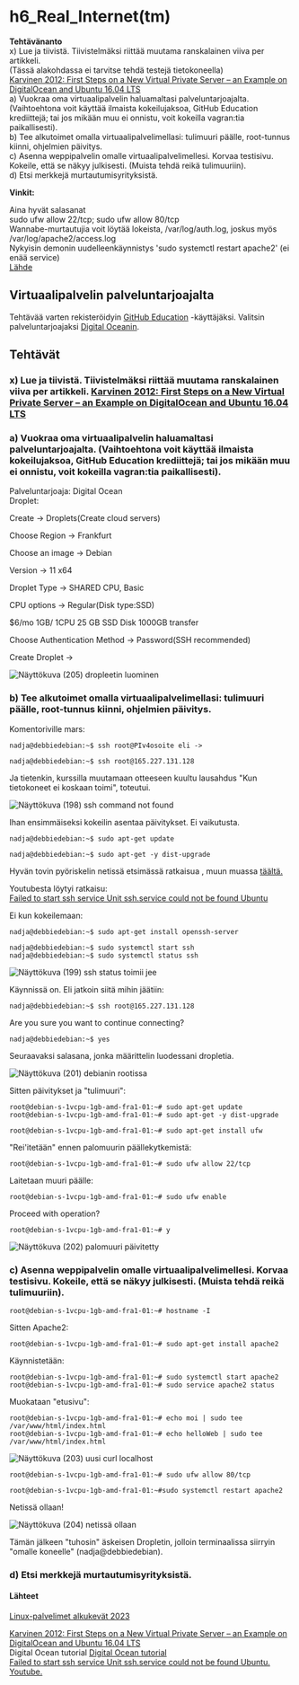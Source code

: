 # h6_Real_Internet(tm)

**Tehtävänanto**  
x) Lue ja tiivistä. Tiivistelmäksi riittää muutama ranskalainen viiva per artikkeli.  
(Tässä alakohdassa ei tarvitse tehdä testejä tietokoneella)  
[Karvinen 2012: First Steps on a New Virtual Private Server – an Example on DigitalOcean and Ubuntu 16.04 LTS](https://terokarvinen.com/2017/first-steps-on-a-new-virtual-private-server-an-example-on-digitalocean/)    
a) Vuokraa oma virtuaalipalvelin haluamaltasi palveluntarjoajalta.  
(Vaihtoehtona voit käyttää ilmaista kokeilujaksoa, GitHub Education krediittejä; tai jos mikään muu ei onnistu, voit kokeilla vagran:tia paikallisesti).  
b) Tee alkutoimet omalla virtuaalipalvelimellasi: tulimuuri päälle, root-tunnus kiinni, ohjelmien päivitys.  
c) Asenna weppipalvelin omalle virtuaalipalvelimellesi. Korvaa testisivu. Kokeile, että se näkyy julkisesti. (Muista tehdä reikä tulimuuriin).  
d) Etsi merkkejä murtautumisyrityksistä.  

**Vinkit:**  

Aina hyvät salasanat  
sudo ufw allow 22/tcp; sudo ufw allow 80/tcp  
Wannabe-murtautujia voit löytää lokeista, /var/log/auth.log, joskus myös /var/log/apache2/access.log  
Nykyisin demonin uudelleenkäynnistys 'sudo systemctl restart apache2' (ei enää service)  
[Lähde](https://terokarvinen.com/2023/linux-palvelimet-2023-alkukevat/)   

## Virtuaalipalvelin palveluntarjoajalta  

Tehtävää varten rekisteröidyin [GitHub Education](https://education.github.com/) -käyttäjäksi. Valitsin palveluntarjoajaksi [Digital Oceanin](https://cloud.digitalocean.com).

## Tehtävät  
### x) Lue ja tiivistä. Tiivistelmäksi riittää muutama ranskalainen viiva per artikkeli. [Karvinen 2012: First Steps on a New Virtual Private Server – an Example on DigitalOcean and Ubuntu 16.04 LTS](https://terokarvinen.com/2017/first-steps-on-a-new-virtual-private-server-an-example-on-digitalocean/)    


### a) Vuokraa oma virtuaalipalvelin haluamaltasi palveluntarjoajalta. (Vaihtoehtona voit käyttää ilmaista kokeilujaksoa, GitHub Education krediittejä; tai jos mikään muu ei onnistu, voit kokeilla vagran:tia paikallisesti).  
Palveluntarjoaja: Digital Ocean  
Droplet:  

Create -> Droplets(Create cloud servers)  

Choose Region -> Frankfurt  

Choose an image -> Debian

Version -> 11 x64  

Droplet Type -> SHARED CPU, Basic

CPU options -> Regular(Disk type:SSD)  

$6/mo
1GB/ 1CPU
25 GB SSD Disk
1000GB transfer

Choose Authentication Method -> Password(SSH recommended)  

Create Droplet ->  

![Näyttökuva (205) dropleetin luominen](https://user-images.githubusercontent.com/118609353/217606297-bee6a400-84ec-4c41-9bab-b21dad04b790.png)  



### b) Tee alkutoimet omalla virtuaalipalvelimellasi: tulimuuri päälle, root-tunnus kiinni, ohjelmien päivitys.  

Komentoriville mars:  

    nadja@debbiedebian:~$ ssh root@PIv4osoite eli ->  

    nadja@debbiedebian:~$ ssh root@165.227.131.128  

Ja tietenkin, kurssilla muutamaan otteeseen kuultu lausahdus "Kun tietokoneet ei koskaan toimi", 
toteutui. 

![Näyttökuva (198) ssh command not found](https://user-images.githubusercontent.com/118609353/217606364-9207a014-01ae-4666-8991-7539bde33dbb.png)  

Ihan ensimmäiseksi kokeilin asentaa päivitykset. Ei vaikutusta.  


    nadja@debbiedebian:~$ sudo apt-get update  

    nadja@debbiedebian:~$ sudo apt-get -y dist-upgrade  


Hyvän tovin pyöriskelin netissä etsimässä ratkaisua , muun muassa [täältä.](https://www.digitalocean.com/community/tutorials/how-to-use-ssh-to-connect-to-a-remote-server)  


Youtubesta löytyi ratkaisu:  
[Failed to start ssh service Unit ssh.service could not be found Ubuntu](https://www.youtube.com/watch?v=95ssd2a2Re0)  

Ei kun kokeilemaan:   

    nadja@debbiedebian:~$ sudo apt-get install openssh-server  

    nadja@debbiedebian:~$ sudo systemctl start ssh  
    nadja@debbiedebian:~$ sudo systemctl status ssh  

![Näyttökuva (199) ssh status toimii jee](https://user-images.githubusercontent.com/118609353/217606613-15300262-5da5-4cf4-947b-703244fb8d7c.png)  

Käynnissä on. Eli jatkoin siitä mihin jäätiin:   

    nadja@debbiedebian:~$ ssh root@165.227.131.128  

Are you sure you want to continue connecting?  

    nadja@debbiedebian:~$ yes  

Seuraavaksi salasana, jonka määrittelin luodessani dropletia.   

![Näyttökuva (201) debianin rootissa](https://user-images.githubusercontent.com/118609353/217606721-47986bc3-957a-42e0-9fe0-36629fc4ef99.png)  

Sitten päivitykset ja "tulimuuri":  

    root@debian-s-1vcpu-1gb-amd-fra1-01:~# sudo apt-get update 
    root@debian-s-1vcpu-1gb-amd-fra1-01:~# sudo apt-get -y dist-upgrade

    root@debian-s-1vcpu-1gb-amd-fra1-01:~# sudo apt-get install ufw  

"Rei'itetään" ennen palomuurin päällekytkemistä:  

    root@debian-s-1vcpu-1gb-amd-fra1-01:~# sudo ufw allow 22/tcp  

Laitetaan muuri päälle:   

    root@debian-s-1vcpu-1gb-amd-fra1-01:~# sudo ufw enable  

Proceed with operation?  

    root@debian-s-1vcpu-1gb-amd-fra1-01:~# y  

![Näyttökuva (202) palomuuri päivitetty](https://user-images.githubusercontent.com/118609353/217606963-acab489d-1d38-43d2-b2f2-01122a333063.png)  


### c) Asenna weppipalvelin omalle virtuaalipalvelimellesi. Korvaa testisivu. Kokeile, että se näkyy julkisesti. (Muista tehdä reikä tulimuuriin).  


    root@debian-s-1vcpu-1gb-amd-fra1-01:~# hostname -I   

Sitten Apache2:  

    root@debian-s-1vcpu-1gb-amd-fra1-01:~# sudo apt-get install apache2  

Käynnistetään:  

    root@debian-s-1vcpu-1gb-amd-fra1-01:~# sudo systemctl start apache2  
    root@debian-s-1vcpu-1gb-amd-fra1-01:~# sudo service apache2 status  

Muokataan "etusivu":  

    root@debian-s-1vcpu-1gb-amd-fra1-01:~# echo moi | sudo tee /var/www/html/index.html  
    root@debian-s-1vcpu-1gb-amd-fra1-01:~# echo helloWeb | sudo tee /var/www/html/index.html  


![Näyttökuva (203) uusi curl localhost](https://user-images.githubusercontent.com/118609353/217607192-b06f8135-cf25-4716-9b2e-c058bef5d843.png)  


    root@debian-s-1vcpu-1gb-amd-fra1-01:~# sudo ufw allow 80/tcp  
    
    root@debian-s-1vcpu-1gb-amd-fra1-01:~#sudo systemctl restart apache2  

Netissä ollaan!  

![Näyttökuva (204) netissä ollaan](https://user-images.githubusercontent.com/118609353/217607293-e5839a16-533a-41e6-a5ce-d2c8d4aab236.png)  


Tämän jälkeen "tuhosin" äskeisen Dropletin, jolloin terminaalissa
siirryin "omalle koneelle" (nadja@debbiedebian).  

### d) Etsi merkkejä murtautumisyrityksistä.  



<!---
**VIELÄ KESKEN**  

**tiivistelmä**

**tee vielä ssh-avaimen kanssa**
lukitse root

**murtautumisyritykset**
<br></br> 

-->
#### Lähteet  
  
[Linux-palvelimet alkukevät 2023](https://terokarvinen.com/2023/linux-palvelimet-2023-alkukevat/)

[Karvinen 2012: First Steps on a New Virtual Private Server – an Example on DigitalOcean and Ubuntu 16.04 LTS](https://terokarvinen.com/2017/first-steps-on-a-new-virtual-private-server-an-example-on-digitalocean/)  
Digital Ocean tutorial
[Digital Ocean tutorial](https://www.digitalocean.com/community/tutorials/how-to-use-ssh-to-connect-to-a-remote-server)  
[Failed to start ssh service Unit ssh.service could not be found Ubuntu. Youtube.](https://www.youtube.com/watch?v=95ssd2a2Re0)  











